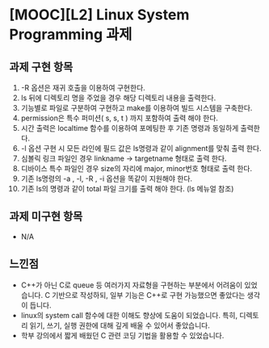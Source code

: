 # [MOOC][L2] Linux System Programming 과제

## 과제 구현 항목

1. -R 옵션은 재귀 호출을 이용하여 구현한다.
1. ls 뒤에 디렉토리 명을 주었을 경우 해당 디렉토리 내용을 출력한다.
1. 기능별로 파일로 구분하여 구현하고 make를 이용하여 빌드 시스템을 구축한다.
1. permission은 특수 퍼미션( s, s, t ) 까지 포함하여 출력 해야 한다.
1. 시간 출력은 localtime 함수를 이용하여 포메팅한 후 기존 명령과 동일하게 출력한다.
1. -l 옵션 구현 시 모든 라인에 필드 값은 ls명령과 같이 alignment를 맞춰 출력 한다.
1. 심볼릭 링크 파일인 경우 linkname -> targetname 형태로 출력 한다.
1. 디바이스 특수 파일인 경우 size의 자리에 major, minor번호 형태로 출력 한다.
1. 기존 ls명령의 -a , -l, -R , -i 옵션을 똑같이 지원해야 한다.
1. 기존 ls의 명령과 같이 total 파일 크기를 출력 해야 한다. (ls 메뉴얼 참조)

## 과제 미구현 항목

- N/A

## 느낀점

- C++가 아닌 C로 queue 등 여러가지 자료형을 구현하는 부분에서 어려움이 있었습니다. C 기반으로 작성하되, 일부 기능은 C++로 구현 가능했으면 좋았다는 생각이 듭니다.
- linux의 system call 함수에 대한 이해도 향상에 도움이 되었습니다. 특히, 디렉토리 읽기, 쓰기, 실행 권한에 대해 깊게 배울 수 있어서 좋았습니다.
- 학부 강의에서 짧게 배웠던 C 관련 코딩 기법을 활용할 수 있었습니다.
